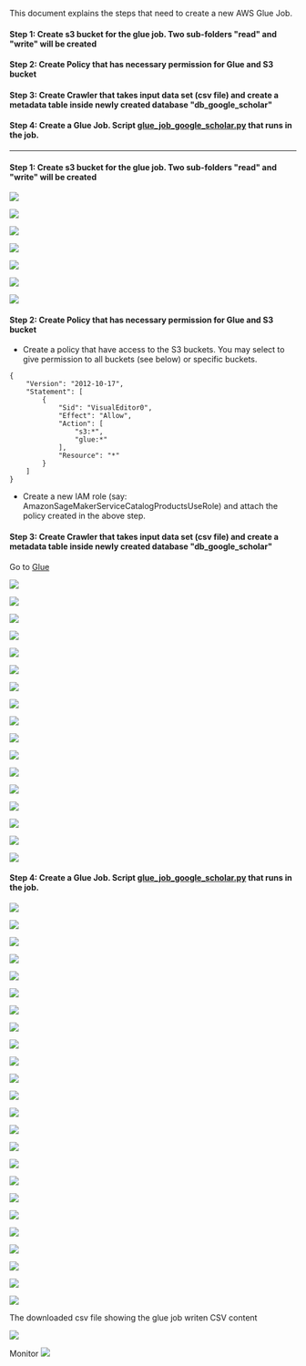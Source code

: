 This document explains the steps that need to create a new AWS Glue Job.

#### Step 1: Create s3 bucket for the glue job. Two sub-folders "read" and "write" will be created
#### Step 2: Create Policy that has necessary permission for Glue and S3 bucket
#### Step 3: Create Crawler that takes input data set (csv file) and create a metadata table inside newly created database "db_google_scholar"
#### Step 4: Create a Glue Job. Script [glue_job_google_scholar.py](./glue_job_google_scholar.py) that runs in the job.

------------------------------------------------------------------------------------

#### Step 1: Create s3 bucket for the glue job. Two sub-folders "read" and "write" will be created


![](./s3_glue_images/s3_7.png)

![](./s3_glue_images/s3_6.png)

![](./s3_glue_images/s3_5.png)

![](./s3_glue_images/s3_4.png)

![](./s3_glue_images/s3_3.png)

![](./s3_glue_images/s3_2.png)

![](./s3_glue_images/s3_1.png)

#### Step 2: Create Policy that has necessary permission for Glue and S3 bucket

- Create a policy that have access to the S3 buckets. You may select to give permission to all buckets (see below) or specific buckets.

```
{
    "Version": "2012-10-17",
    "Statement": [
        {
            "Sid": "VisualEditor0",
            "Effect": "Allow",
            "Action": [
                "s3:*",
                "glue:*"
            ],
            "Resource": "*"
        }
    ]
}
```

- Create a new IAM role (say: AmazonSageMakerServiceCatalogProductsUseRole) and attach the policy created in the above step.

#### Step 3: Create Crawler that takes input data set (csv file) and create a metadata table inside newly created database "db_google_scholar" 

Go to [Glue](https://us-east-2.console.aws.amazon.com/glue/home?region=us-east-2#)

![](./glue_crawler_images/glue_crawler_19.png)

![](./glue_crawler_images/glue_crawler_17.png)

![](./glue_crawler_images/glue_crawler_16.png)

![](./glue_crawler_images/glue_crawler_15.png)

![](./glue_crawler_images/glue_crawler_14.png)

![](./glue_crawler_images/glue_crawler_13.png)

![](./glue_crawler_images/glue_crawler_12.png)

![](./glue_crawler_images/glue_crawler_11.png)

![](./glue_crawler_images/glue_crawler_9.png)

![](./glue_crawler_images/glue_crawler_8.png)

![](./glue_crawler_images/glue_crawler_7.png)

![](./glue_crawler_images/glue_crawler_6.png)

![](./glue_crawler_images/glue_crawler_5.png)

![](./glue_crawler_images/glue_crawler_4.png)

![](./glue_crawler_images/glue_crawler_3.png)

![](./glue_crawler_images/glue_crawler_2.png)

![](./glue_crawler_images/glue_crawler_1.png)

#### Step 4: Create a Glue Job. Script [glue_job_google_scholar.py](./glue_job_google_scholar.py) that runs in the job. 

![](./glue_job_create/glue_job_create_29.png)

![](./glue_job_create/glue_job_create_27.png)

![](./glue_job_create/glue_job_create_26.png)

![](./glue_job_create/glue_job_create_25.png)

![](./glue_job_create/glue_job_create_24.png)

![](./glue_job_create/glue_job_create_23.png)

![](./glue_job_create/glue_job_create_22.png)

![](./glue_job_create/glue_job_create_21.png)

![](./glue_job_create/glue_job_create_20.png)

![](./glue_job_create/glue_job_create_19.png)

![](./glue_job_create/glue_job_create_17.png)

![](./glue_job_create/glue_job_create_16.png)

![](./glue_job_create/glue_job_create_15.png)

![](./glue_job_create/glue_job_create_14.png)

![](./glue_job_create/glue_job_create_13.png)

![](./glue_job_create/glue_job_create_12.png)

![](./glue_job_create/glue_job_create_11.png)

![](./glue_job_create/glue_job_create_9.png)

![](./glue_job_create/glue_job_create_8.png)

![](./glue_job_create/glue_job_create_7.png)

![](./glue_job_create/glue_job_create_6.png)

![](./glue_job_create/glue_job_create_5.png)

![](./glue_job_create/glue_job_create_4.png)

![](./glue_job_create/glue_job_create_3.png)

The downloaded csv file showing the glue job writen CSV content

![](./glue_job_create/glue_job_create_2.png)

Monitor
![](./glue_job_create/glue_job_create_1.png)
